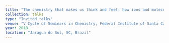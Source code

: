 ```yaml
---
title: "The chemistry that makes us think and feel: how ions and molecules control our behavior"
collection: talks
type: "Invited talks"
venue: "V Cycle of Seminars in Chemistry, Federal Institute of Santa Catarina for Science, Technology and Education, Brazil"
year: 2018
location: "Jaragua do Sul, SC, Brazil"
---
```

